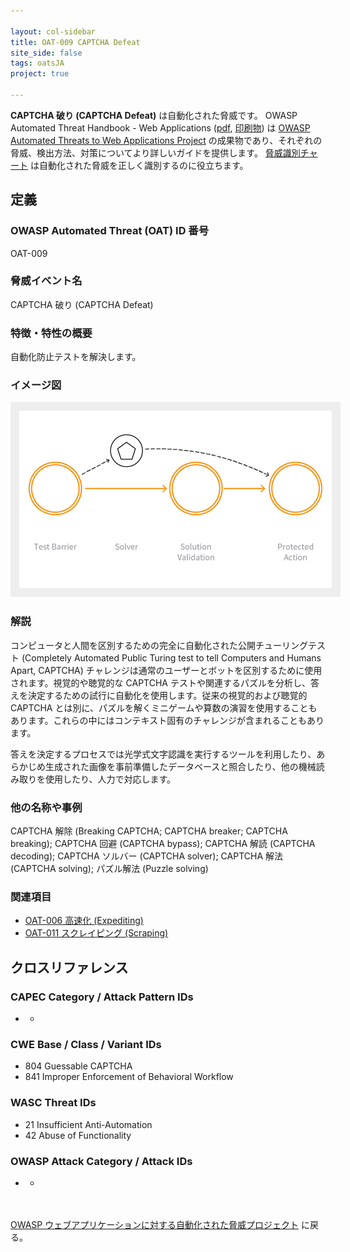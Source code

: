 ```yaml
---

layout: col-sidebar
title: OAT-009 CAPTCHA Defeat
site_side: false
tags: oatsJA
project: true

---
```


**CAPTCHA 破り (CAPTCHA Defeat)** は自動化された脅威です。 OWASP Automated Threat Handbook - Web Applications ([pdf](https://github.com/OWASP/www-project-automated-threats-to-web-applications/tree/master/assets/files/EN), [印刷物](http://www.lulu.com/shop/owasp-foundation/automated-threat-handbook/paperback/product-23540699.html)) は [OWASP Automated Threats to Web Applications Project](../../../) の成果物であり、それぞれの脅威、検出方法、対策についてより詳しいガイドを提供します。 [脅威識別チャート](https://www.owasp.org/www-project-automated-threats-to-web-applications/assets/files/oat-ontology-decision-chart.pdf) は自動化された脅威を正しく識別するのに役立ちます。

## 定義
### OWASP Automated Threat (OAT) ID 番号
OAT-009

### 脅威イベント名
CAPTCHA 破り (CAPTCHA Defeat)

### 特徴・特性の概要
自動化防止テストを解決します。

### イメージ図
<img alt="Indicative diagram for OAT-009" src="images/500px-OAT-009_CAPTCHA_Defeat.png" style="background-color:#eeeeee;padding:1em;">

### 解説
コンピュータと人間を区別するための完全に自動化された公開チューリングテスト (Completely Automated Public Turing test to tell Computers and Humans Apart, CAPTCHA) チャレンジは通常のユーザーとボットを区別するために使用されます。視覚的や聴覚的な CAPTCHA テストや関連するパズルを分析し、答えを決定するための試行に自動化を使用します。従来の視覚的および聴覚的 CAPTCHA とは別に、パズルを解くミニゲームや算数の演習を使用することもあります。これらの中にはコンテキスト固有のチャレンジが含まれることもあります。

答えを決定するプロセスでは光学式文字認識を実行するツールを利用したり、あらかじめ生成された画像を事前準備したデータベースと照合したり、他の機械読み取りを使用したり、人力で対応します。

### 他の名称や事例
CAPTCHA 解除 (Breaking CAPTCHA; CAPTCHA breaker; CAPTCHA breaking); CAPTCHA 回避 (CAPTCHA bypass); CAPTCHA 解読 (CAPTCHA decoding); CAPTCHA ソルバー (CAPTCHA solver); CAPTCHA 解法 (CAPTCHA solving); パズル解法 (Puzzle solving)

### 関連項目
* [OAT-006 高速化 (Expediting)](OAT-006_Expediting.html)
* [OAT-011 スクレイピング (Scraping)](OAT-011_Scraping.html)

## クロスリファレンス
### CAPEC Category / Attack Pattern IDs
* -

### CWE Base / Class / Variant IDs
* 804 Guessable CAPTCHA
* 841 Improper Enforcement of Behavioral Workflow

### WASC Threat IDs
* 21 Insufficient Anti-Automation
* 42 Abuse of Functionality

### OWASP Attack Category / Attack IDs
* -

<br/><br/>[OWASP ウェブアプリケーションに対する自動化された脅威プロジェクト](../../../) に戻る。<br/><br/>
